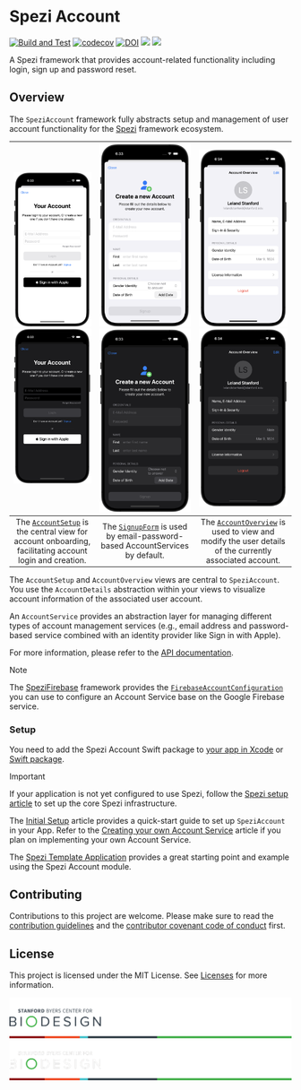 <!--

This source file is part of the Spezi open-source project.

SPDX-FileCopyrightText: 2023 Stanford University and the project authors (see CONTRIBUTORS.md)

SPDX-License-Identifier: MIT
  
-->

# Spezi Account

[![Build and Test](https://github.com/StanfordSpezi/SpeziAccount/actions/workflows/build-and-test.yml/badge.svg)](https://github.com/StanfordSpezi/SpeziAccount/actions/workflows/build-and-test.yml)
[![codecov](https://codecov.io/gh/StanfordSpezi/SpeziAccount/branch/main/graph/badge.svg?token=IAfXOmGenQ)](https://codecov.io/gh/StanfordSpezi/SpeziAccount)
[![DOI](https://zenodo.org/badge/DOI/10.5281/zenodo.7796499.svg)](https://doi.org/10.5281/zenodo.7796499)
[![](https://img.shields.io/endpoint?url=https%3A%2F%2Fswiftpackageindex.com%2Fapi%2Fpackages%2FStanfordSpezi%2FSpeziAccount%2Fbadge%3Ftype%3Dswift-versions)](https://swiftpackageindex.com/StanfordSpezi/SpeziAccount)
[![](https://img.shields.io/endpoint?url=https%3A%2F%2Fswiftpackageindex.com%2Fapi%2Fpackages%2FStanfordSpezi%2FSpeziAccount%2Fbadge%3Ftype%3Dplatforms)](https://swiftpackageindex.com/StanfordSpezi/SpeziAccount)

A Spezi framework that provides account-related functionality including login, sign up and password reset.

## Overview

The `SpeziAccount` framework fully abstracts setup and management of user account functionality for the
[Spezi](https://github.com/StanfordSpezi/Spezi/) framework ecosystem.

|![Screenshot displaying the account setup view with an email and password prompt and a Sign In with Apple button.](Sources/SpeziAccount/SpeziAccount.docc/Resources/AccountSetup.png#gh-light-mode-only) ![Screenshot displaying the account setup view with an email and password prompt and a Sign In with Apple button.](Sources/SpeziAccount/SpeziAccount.docc/Resources/AccountSetup~dark.png#gh-dark-mode-only)|![Screenshot displaying the Signup Form for Account setup.](Sources/SpeziAccount/SpeziAccount.docc/Resources/SignupForm.png#gh-light-mode-only) ![Screenshot displaying the Signup Form for Account setup.](Sources/SpeziAccount/SpeziAccount.docc/Resources/SignupForm~dark.png#gh-dark-mode-only)|![Screenshot displaying the Account Overview.](Sources/SpeziAccount/SpeziAccount.docc/Resources/AccountOverview.png#gh-light-mode-only) ![Screenshot displaying the Account Overview.](Sources/SpeziAccount/SpeziAccount.docc/Resources/AccountOverview~dark.png#gh-dark-mode-only)|
|:--:|:--:|:--:|
|The [`AccountSetup`](https://swiftpackageindex.com/stanfordspezi/speziaccount/documentation/speziaccount/accountsetup) is the central view for account onboarding, facilitating account login and creation. |The [`SignupForm`](https://swiftpackageindex.com/stanfordspezi/speziaccount/documentation/speziaccount/signupform) is used by email-password-based AccountServices by default. |The [`AccountOverview`](https://swiftpackageindex.com/stanfordspezi/speziaccount/documentation/speziaccount/accountoverview) is used to view and modify the user details of the currently associated account.|


The ``AccountSetup`` and ``AccountOverview`` views are central to `SpeziAccount`.
You use the ``AccountDetails`` abstraction within your views to visualize account information of the associated user account.

An ``AccountService`` provides an abstraction layer for managing different types of account management services
(e.g., email address and password-based service combined with an identity provider like Sign in with Apple).

For more information, please refer to the [API documentation](https://swiftpackageindex.com/StanfordSpezi/SpeziAccount/documentation).

> [!NOTE]
> The [SpeziFirebase](https://github.com/StanfordSpezi/SpeziFirebase)
framework provides the [`FirebaseAccountConfiguration`](https://swiftpackageindex.com/stanfordspezi/spezifirebase/documentation/spezifirebaseaccount/firebaseaccountconfiguration)
you can use to configure an Account Service base on the Google Firebase service.


### Setup

You need to add the Spezi Account Swift package to
[your app in Xcode](https://developer.apple.com/documentation/xcode/adding-package-dependencies-to-your-app#) or
[Swift package](https://developer.apple.com/documentation/xcode/creating-a-standalone-swift-package-with-xcode#Add-a-dependency-on-another-Swift-package).

> [!IMPORTANT]  
> If your application is not yet configured to use Spezi, follow the [Spezi setup article](https://swiftpackageindex.com/stanfordspezi/spezi/documentation/spezi/initial-setup) to set up the core Spezi infrastructure.

The [Initial Setup](https://swiftpackageindex.com/stanfordspezi/speziaccount/documentation/speziaccount/initial-setup)
article provides a quick-start guide to set up `SpeziAccount` in your App.
Refer to the
[Creating your own Account Service](https://swiftpackageindex.com/stanfordspezi/speziaccount/documentation/speziaccount/creating-your-own-account-service)
article if you plan on implementing your own Account Service.

The [Spezi Template Application](https://github.com/StanfordSpezi/SpeziTemplateApplication) provides a great starting point and example using the Spezi Account module.

## Contributing

Contributions to this project are welcome.
Please make sure to read the [contribution guidelines](https://github.com/StanfordSpezi/.github/blob/main/CONTRIBUTING.md)
and the [contributor covenant code of conduct](https://github.com/StanfordSpezi/.github/blob/main/CODE_OF_CONDUCT.md) first.

## License

This project is licensed under the MIT License. See [Licenses](https://github.com/StanfordSpezi/SpeziAccount/tree/main/LICENSES) for more information.

![Spezi Footer](https://raw.githubusercontent.com/StanfordSpezi/.github/main/assets/Footer.png#gh-light-mode-only)
![Spezi Footer](https://raw.githubusercontent.com/StanfordSpezi/.github/main/assets/Footer~dark.png#gh-dark-mode-only)
